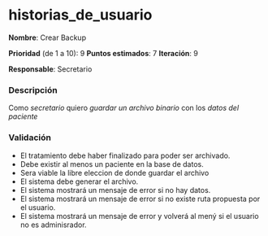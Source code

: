 # historias_de_usuario

**Nombre**: Crear Backup

**Prioridad** (de 1 a 10): 9 
**Puntos estimados**: 7
**Iteración**: 9

**Responsable**: Secretario

### Descripción

Como *secretario* quiero *guardar un archivo binario* con los *datos del paciente*

### Validación

* El tratamiento debe haber finalizado para poder ser archivado.
* Debe existir al menos un paciente en la base de datos.
* Sera viable la libre eleccion de donde guardar el archivo
* El sistema debe generar el archivo.
* El sistema mostrará un mensaje de error si no hay datos.
* El sistema mostrará un mensaje de error si no existe ruta propuesta por el usuario.
* El sistema mostrará un mensaje de error y volverá al mený si el usuario no es adminisrador.
